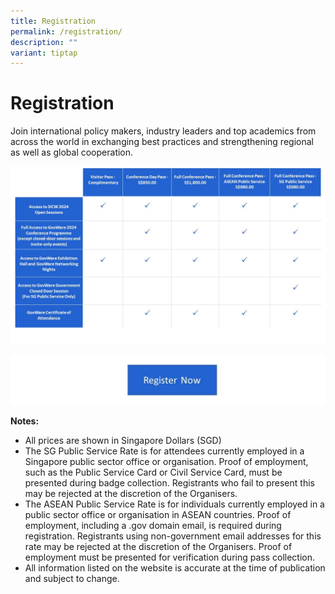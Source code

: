 ```yaml
---
title: Registration
permalink: /registration/
description: ""
variant: tiptap
---
```

# **Registration**

Join international policy makers, industry leaders and top academics from across the world in exchanging best practices and strengthening regional as well as global cooperation. 

![](/images/2024_tickets_table.jpg)

<a href="https://www.gevme.com/sicw-govware2024" target="blank">![](/images/2024_regi_button.jpg)</a>

**Notes:**
* All prices are shown in Singapore Dollars (SGD)
* The SG Public Service Rate is for attendees currently employed in a Singapore public sector office or organisation. Proof of employment, such as the Public Service Card or Civil Service Card, must be presented during badge collection. Registrants who fail to present this may be rejected at the discretion of the Organisers.
* The ASEAN Public Service Rate is for individuals currently employed in a public sector office or organisation in ASEAN countries. Proof of employment, including a .gov domain email, is required during registration. Registrants using non-government email addresses for this rate may be rejected at the discretion of the Organisers. Proof of employment must be presented for verification during pass collection.
* All information listed on the website is accurate at the time of publication and subject to change.